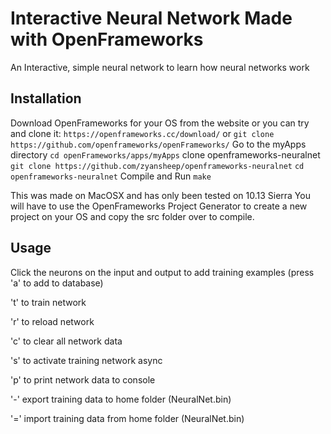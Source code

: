 # Interactive Neural Network Made with OpenFrameworks
An Interactive, simple neural network to learn how neural networks work

## Installation
Download OpenFrameworks for your OS from the website or you can try and clone it:
```https://openframeworks.cc/download/```
or
```git clone https://github.com/openframeworks/openFrameworks/```
Go to the myApps directory
`cd openFrameworks/apps/myApps`
clone openframeworks-neuralnet
`git clone https://github.com/zyansheep/openframeworks-neuralnet`
`cd openframeworks-neuralnet`
Compile and Run
`make`

This was made on MacOSX and has only been tested on 10.13 Sierra
You will have to use the OpenFrameworks Project Generator to create a new project on your OS and copy the src folder over to compile.

## Usage
Click the neurons on the input and output to add training examples (press 'a' to add to database)

't' to train network

'r' to reload network

'c' to clear all network data

's' to activate training network async

'p' to print network data to console

'-' export training data to home folder (NeuralNet.bin)

'=' import training data from home folder (NeuralNet.bin)


